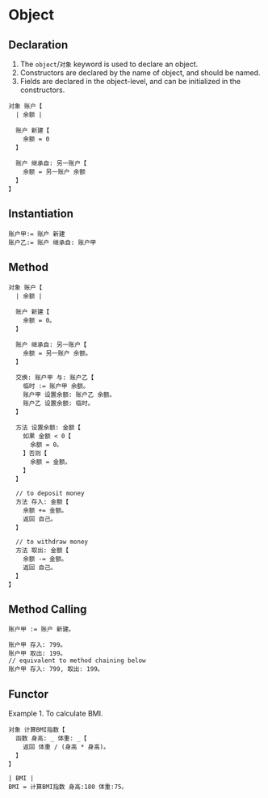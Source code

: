 # Object

## Declaration

1. The `object`/`对象` keyword is used to declare an object.
2. Constructors are declared by the name of object, and should be named.
3. Fields are declared in the object-level, and can be initialized in the constructors.

```
对象 账户【
  | 余额 |
  
  账户 新建【
    余额 = 0
  】
  
  账户 继承自: 另一账户【
    余额 = 另一账户 余额
  】
】
```

## Instantiation

```
账户甲:= 账户 新建
账户乙:= 账户 继承自: 账户甲
```

## Method

```
对象 账户【
  | 余额 |

  账户 新建【
    余额 = 0。
  】

  账户 继承自: 另一账户【
    余额 = 另一账户 余额。
  】

  交换: 账户甲 与: 账户乙【
    临时 := 账户甲 余额。
    账户甲 设置余额: 账户乙 余额。
    账户乙 设置余额: 临时。
  】

  方法 设置余额: 金额【
    如果 金额 < 0【
      余额 = 0。
    】否则【
      余额 = 金额。
    】 
  】

  // to deposit money
  方法 存入: 金额【
    余额 += 金额。
    返回 自己。
  】
   
  // to withdraw money
  方法 取出: 金额【
    余额 -= 金额。
    返回 自己。
  】
】
```

## Method Calling

```
账户甲 := 账户 新建。

账户甲 存入: 799。
账户甲 取出: 199。
// equivalent to method chaining below
账户甲 存入: 799, 取出: 199。
```

## Functor

Example 1. To calculate BMI.

```
对象 计算BMI指数【
  函数 身高: _ 体重: _【
    返回 体重 / (身高 * 身高)。
  】
】

| BMI |
BMI = 计算BMI指数 身高:180 体重:75。
```

